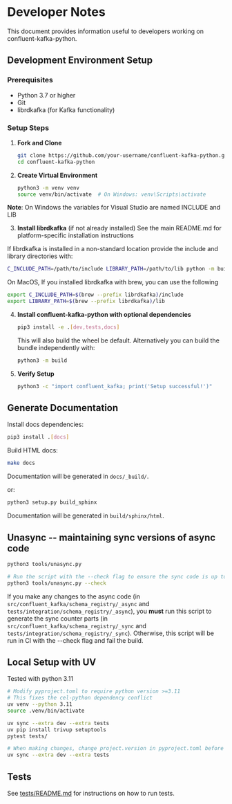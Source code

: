 # Developer Notes

This document provides information useful to developers working on confluent-kafka-python.

## Development Environment Setup

### Prerequisites

- Python 3.7 or higher
- Git
- librdkafka (for Kafka functionality)

### Setup Steps

1. **Fork and Clone**
   ```bash
   git clone https://github.com/your-username/confluent-kafka-python.git
   cd confluent-kafka-python
   ```

2. **Create Virtual Environment**
   ```bash
   python3 -m venv venv
   source venv/bin/activate  # On Windows: venv\Scripts\activate
   ```

**Note**: On Windows the variables for Visual Studio are named INCLUDE and LIB

3. **Install librdkafka** (if not already installed)
See the main README.md for platform-specific installation instructions

If librdkafka is installed in a non-standard location provide the include and library directories with:

```bash
C_INCLUDE_PATH=/path/to/include LIBRARY_PATH=/path/to/lib python -m build
```

On MacOS, If you installed librdkafka with brew, you can use the following
```bash
export C_INCLUDE_PATH=$(brew --prefix librdkafka)/include
export LIBRARY_PATH=$(brew --prefix librdkafka)/lib
```

4. **Install confluent-kafka-python with optional dependencies**
   ```bash
   pip3 install -e .[dev,tests,docs]
   ```

   This will also build the wheel be default. Alternatively you can build the bundle independently with:

   ```bash
   python3 -m build
   ```

5. **Verify Setup**
   ```bash
   python3 -c "import confluent_kafka; print('Setup successful!')"
   ```

## Generate Documentation

Install docs dependencies:

```bash
pip3 install .[docs]
```

Build HTML docs:

```bash
make docs
```

Documentation will be generated in `docs/_build/`.

or:

```bash
python3 setup.py build_sphinx
```

Documentation will be generated in  `build/sphinx/html`.

## Unasync -- maintaining sync versions of async code

```bash
python3 tools/unasync.py

# Run the script with the --check flag to ensure the sync code is up to date
python3 tools/unasync.py --check
```

If you make any changes to the async code (in `src/confluent_kafka/schema_registry/_async` and `tests/integration/schema_registry/_async`), you **must** run this script to generate the sync counter parts (in `src/confluent_kafka/schema_registry/_sync` and `tests/integration/schema_registry/_sync`). Otherwise, this script will be run in CI with the --check flag and fail the build.


## Local Setup with UV

Tested with python 3.11

```bash
# Modify pyproject.toml to require python version >=3.11
# This fixes the cel-python dependency conflict
uv venv --python 3.11
source .venv/bin/activate

uv sync --extra dev --extra tests
uv pip install trivup setuptools
pytest tests/

# When making changes, change project.version in pyproject.toml before re-running:
uv sync --extra dev --extra tests

```


## Tests


See [tests/README.md](tests/README.md) for instructions on how to run tests.
